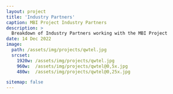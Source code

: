```yaml
---
layout: project
title: 'Industry Partners'
caption: MBI Project Industry Partners
description: >
  Breakdown of Industry Partners working with the MBI Project
date: 14 Dec 2022
image: 
  path: /assets/img/projects/qwtel.jpg
  srcset: 
    1920w: /assets/img/projects/qwtel.jpg
    960w:  /assets/img/projects/qwtel@0,5x.jpg
    480w:  /assets/img/projects/qwtel@0,25x.jpg

sitemap: false
---
```

